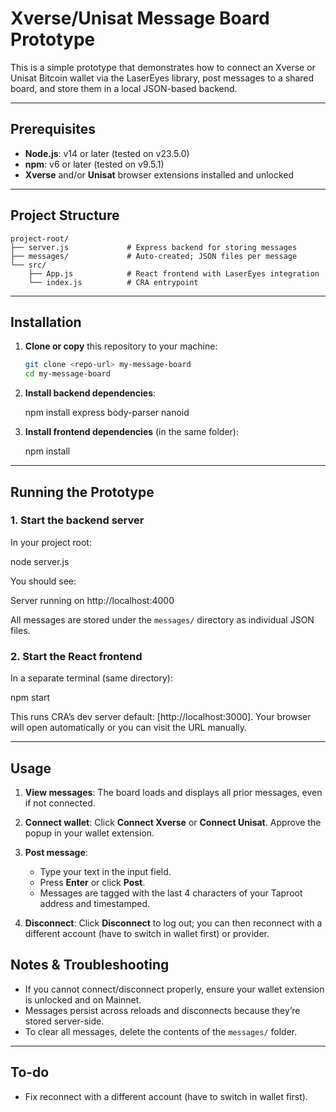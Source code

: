# Xverse/Unisat Message Board Prototype

This is a simple prototype that demonstrates how to connect an Xverse or Unisat Bitcoin wallet via the LaserEyes library, post messages to a shared board, and store them in a local JSON-based backend.

---

## Prerequisites

* **Node.js**: v14 or later (tested on v23.5.0)
* **npm**: v6 or later (tested on v9.5.1)
* **Xverse** and/or **Unisat** browser extensions installed and unlocked

---

## Project Structure

```
project-root/
├── server.js             # Express backend for storing messages
├── messages/             # Auto-created; JSON files per message
└── src/
    ├── App.js            # React frontend with LaserEyes integration
    └── index.js          # CRA entrypoint
```

---

## Installation

1. **Clone or copy** this repository to your machine:

   ```bash
   git clone <repo-url> my-message-board
   cd my-message-board
   ```

2. **Install backend dependencies**:

    npm install express body-parser nanoid


3. **Install frontend dependencies** (in the same folder):

    npm install


---

## Running the Prototype

### 1. Start the backend server

In your project root:

node server.js

You should see:

Server running on http://localhost:4000

All messages are stored under the `messages/` directory as individual JSON files.

### 2. Start the React frontend

In a separate terminal (same directory):

npm start

This runs CRA’s dev server default: [http://localhost:3000]. Your browser will open automatically or you can visit the URL manually.

---

## Usage

1. **View messages**: The board loads and displays all prior messages, even if not connected.
2. **Connect wallet**: Click **Connect Xverse** or **Connect Unisat**. Approve the popup in your wallet extension.
3. **Post message**:

   * Type your text in the input field.
   * Press **Enter** or click **Post**.
   * Messages are tagged with the last 4 characters of your Taproot address and timestamped.
4. **Disconnect**: Click **Disconnect** to log out; you can then reconnect with a different account (have to switch in wallet first) or provider.


## Notes & Troubleshooting

* If you cannot connect/disconnect properly, ensure your wallet extension is unlocked and on Mainnet.
* Messages persist across reloads and disconnects because they’re stored server-side.
* To clear all messages, delete the contents of the `messages/` folder.

---

## To-do

* Fix reconnect with a different account (have to switch in wallet first).
